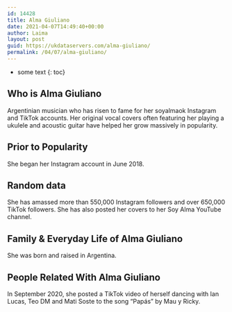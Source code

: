 ```yaml
---
id: 14428
title: Alma Giuliano
date: 2021-04-07T14:49:40+00:00
author: Laima
layout: post
guid: https://ukdataservers.com/alma-giuliano/
permalink: /04/07/alma-giuliano/
---
```


* some text
{: toc}


## Who is Alma Giuliano
                  
                  
                  
Argentinian musician who has risen to fame for her soyalmaok Instagram and TikTok accounts. Her original vocal covers often featuring her playing a ukulele and acoustic guitar have helped her grow massively in popularity. 
                  
              
            
              
            
                
                
                
## Prior to Popularity
                  
                  
                  
She began her Instagram account in June 2018.
                  
              
            
              
            
                
                
                
## Random data
                  
                  
                  
She has amassed more than 550,000 Instagram followers and over 650,000 TikTok followers. She has also posted her covers to her Soy Alma YouTube channel. 
                  
              
            
              
            
                
                
                
## Family & Everyday Life of Alma Giuliano
                  
                  
                  
She was born and raised in Argentina. 
                  
              
            
              
            
                
                
                
## People Related With Alma Giuliano
                  
                  
                  
In September 2020, she posted a TikTok video of herself dancing with Ian Lucas, Teo DM and Mati Soste to the song &#8220;Papás&#8221; by Mau y Ricky. 
                  
              
            
              
            
                
              
            
              
              
            
            
              
            
          
          
          